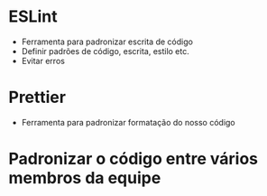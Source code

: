 # ESLint

- Ferramenta para padronizar escrita de código
- Definir padrões de código, escrita, estilo etc.
- Evitar erros

# Prettier

- Ferramenta para padronizar formatação do nosso código

# Padronizar o código entre vários membros da equipe
